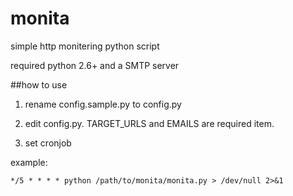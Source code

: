 monita
======

simple http monitering python script

required python 2.6+ and a SMTP server

##how to use

1. rename config.sample.py to config.py

2. edit config.py. TARGET_URLS and EMAILS are required item.

3. set cronjob 

example:

    */5 * * * * python /path/to/monita/monita.py > /dev/null 2>&1
